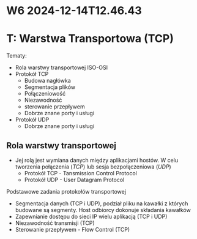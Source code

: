 W6 2024-12-14T12.46.43
========================
T: Warstwa Transportowa (TCP)
=
Tematy:
* Rola warstwy transportowej ISO-OSI
* Protokół TCP
    * Budowa nagłówka
    * Segmentacja plików
    * Połączeniowość
    * Niezawodność
    * sterowanie przepływem
    * Dobrze znane porty i usługi
* Protokół UDP
    * Dobrze znane porty i usługi

Rola warstwy transportowej
-
* Jej rolą jest wymiana danych między aplikacjami hostów. W celu tworzenia połączenia (_TCP_) lub sesja bezpołączeniowa (_UDP_)
    * Protokół TCP - Tansmission Control Protocol
    * Protokół UDP - User Datagram Protocol

Podstawowe zadania protokołów transportowej
* Segmentacja danych (TCP i UDP), podział pliku na kawałki z których budowane są segmenty. Host odbiorcy dokonuje składania kawałków
* Zapewnianie dostępu do sieci IP wielu aplikacją (TCP i UDP)
* Niezawodność transmisji (TCP)
* Sterowanie przepływem - Flow Control (TCP)


